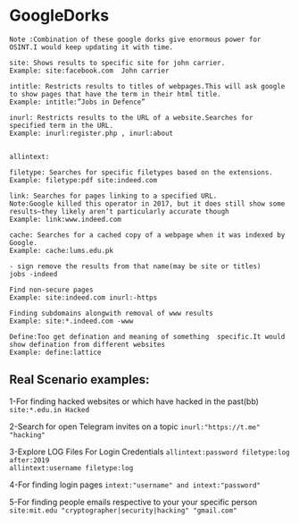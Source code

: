 # GoogleDorks
    Note :Combination of these google dorks give enormous power for OSINT.I would keep updating it with time.
    
    site: Shows results to specific site for john carrier. 
    Example: site:facebook.com  John carrier

    intitle: Restricts results to titles of webpages.This will ask google to show pages that have the term in their html title. 
    Example: intitle:”Jobs in Defence”

    inurl: Restricts results to the URL of a website.Searches for specified term in the URL. 
    Example: inurl:register.php , inurl:about
    
    
    allintext:
    
    filetype: Searches for specific filetypes based on the extensions.
    Example: filetype:pdf site:indeed.com

    link: Searches for pages linking to a specified URL.
    Note:Google killed this operator in 2017, but it does still show some results—they likely aren’t particularly accurate though
    Example: link:www.indeed.com

    cache: Searches for a cached copy of a webpage when it was indexed by Google. 
    Example: cache:lums.edu.pk
    
    - sign remove the results from that name(may be site or titles)
    jobs -indeed
    
    Find non-secure pages
    Example: site:indeed.com inurl:-https
    
    Finding subdomains alongwith removal of www results
    Example: site:*.indeed.com -www
    
    Define:Too get defination and meaning of something  specific.It would show defination from different websites
    Example: define:lattice



## Real Scenario examples:

1-For finding hacked websites or which have hacked in the past(bb)
   ```site:*.edu.in Hacked ```
   
2-Search for open Telegram invites on a topic
    ```inurl:"https://t.me" "hacking"```
    
3-Explore LOG Files For Login Credentials
    ```allintext:password filetype:log after:2019```  
    ```allintext:username filetype:log```
    
4-For finding login pages
     ```intext:"username" and intext:"password"```
     
5-For finding people emails respective to your your specific person
     ```site:mit.edu "cryptographer|security|hacking" "gmail.com" ```
     
     
